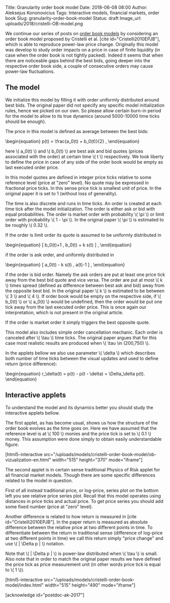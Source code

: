 Title: Granularity order book model
Date: 2018-06-08 08:00
Author: Aleksejus Kononovicius
Tags: Interactive models, financial markets, order book
Slug: granularity-order-book-model
Status: draft
Image_url: uploads/2018/cristelli-OB-model.png

We continue our series of posts on [order book models](/tag/order-book/) by
considering an order book model proposed by Cristelli et al.
[cite id="Cristelli2010EPJB"], which is able to reproduce power-law price
change. Originally this model was develop to study order impacts on a price
in case of finite liquidity (in case when the order book is not tightly packed).
Indeed it seems that when there are noticeable gaps behind the best bids, going
deeper into the respective order book side, a couple of consecutive orders may
cause power-law fluctuations.

## The model

We initialize this model by filling it with order uniformly distributed around
best bids. The original paper did not specify any specific model initialization
rules, hence we picked on our own. So please allow certain burn-in period for
the model to allow to its true dynamics (around 5000-10000 time ticks should be
enough).

The price in this model is defined as average between the best bids:

\begin{equation}
p(t) = \frac{a_0(t) + b_0(t)}{2} ,
\end{equation} 

here \\\( a_0(t) \\\) and \\\( b_0(t) \\\) are best ask and bid quotes (prices
associated with the order) at certain time \\\( t \\\) respectively. We took
liberty to define the price in case of any side of the order book would be empty
as last executed order price.

In this model quotes are defined in integer price ticks relative to some
reference level (price at "zero" level). No quote may be expressed in fractional
price ticks. In this sense price tick is smallest unit of price. In the original
paper it is set to 1 (without loss of generality).

The time is also discrete and runs in time ticks. An order is created at each
time tick after the model initialization. The order is either ask or bid with
equal probabilities. The order is market order with probability \\\( \pi \\\)
or limit order with probability \\\( 1 - \pi \\\). In the original paper
\\\( \pi \\\) is estimated to be roughly \\\( 0.32 \\\).

If the order is limit order its quote is assumed to be uniformly distributed in

\begin{equation}
[ b_0(t)+1 , b_0(t) + k s(t) ] ,
\end{equation}

if the order is ask order, and uniformly distributed in

\begin{equation}
[ a_0(t) - k s(t) , a(t)-1 ] ,
\end{equation}

if the order is bid order. Namely the ask orders are put at least one price
tick away from the best bid quote and vice versa. The order are put at most
\\\( k \\\) times spread (defined as difference between best ask and bid) away
from the opposite best bid. In the original paper \\\( k \\\) is estimated to
be between \\\( 3 \\\) and \\\( 4 \\\).
If order book would be empty on the respective side, if \\\( b_0(t) \\\) or
\\\( a_0(t) \\\) would be undefined, then the order would be put one tick away
from the last executed order price. This is once again our interpretation, which
is not present in the original article.

If the order is market order it simply triggers the best opposite quote.

This model also includes simple order cancellation mechanic. Each order is
canceled after \\\( \tau \\\) time ticks. The original paper argues that for this
case most realistic results are produced when \\\( \tau \in (200,750) \\\).

In the applets bellow we also use parameter \\\( \delta \\\) which describes
both number of time ticks between the visual updates and used to define return
(price difference):

\begin{equation}
r_\delta(t) = p(t) - p(t - \delta) = \Delta_\delta p(t).
\end{equation}

## Interactive applets

To understand the model and its dynamics better you should study the interactive
applets bellow.

The first applet, as has become usual, shows us how the structure of the order
book evolves as the time goes on. Here we have assumed that the reference level
is at \\\( 100 \\\) monies and the price tick is set to \\\( 0.1 \\\) money.
This assumption were done simply to obtain easily understandable figure.

[html5-interactive
src="/uploads/models/cristelli-order-book-model/ob-vizualization-en.html"
width="515" height="370" mode="iframe"]

The second applet is in certain sense traditional Physics of Risk applet for all
financial market models. Though there are some specific differences related to
the model in question.

First of all instead traditional price, or log-price,
series plot on the bottom left you see relative price series plot. Recall that
this model operates using distances in price ticks and actual price. To get
price series you should add some fixed number (price at "zero" level).

Another difference is related to how return is measured in
[cite id="Cristelli2010EPJB"]. In the paper return is measured as absolute
difference between the relative price at two different points in time. To
differentiate between the return in traditional sense (difference of log-price
at two different points in time) we call this return simply "price change" and
use \\\( | \Delta p | \\\) notation.

Note that \\\( | \Delta p | \\\) is power-law distributed when \\\( \tau \\\)
is small. Also note that in order to match the original paper results we have
defined the price tick as price measurement unit (in other words price tick is
equal to \\\( 1 \\\)).

[html5-interactive
src="/uploads/models/cristelli-order-book-model/index.html" width="515"
height="490" mode="iframe"]

[acknowledge id="postdoc-ak-2017"]
